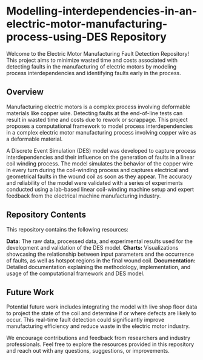 # Modelling-interdependencies-in-an-electric-motor-manufacturing-process-using-DES Repository

Welcome to the Electric Motor Manufacturing Fault Detection Repository! This project aims to minimize wasted time and costs associated with detecting faults in the manufacturing of electric motors by modeling process interdependencies and identifying faults early in the process.

## Overview
Manufacturing electric motors is a complex process involving deformable materials like copper wire. Detecting faults at the end-of-line tests can result in wasted time and costs due to rework or scrappage. This project proposes a computational framework to model process interdependencies in a complex electric motor manufacturing process involving copper wire as a deformable material.

A Discrete Event Simulation (DES) model was developed to capture process interdependencies and their influence on the generation of faults in a linear coil winding process. The model simulates the behavior of the copper wire in every turn during the coil-winding process and captures electrical and geometrical faults in the wound coil as soon as they appear. The accuracy and reliability of the model were validated with a series of experiments conducted using a lab-based linear coil-winding machine setup and expert feedback from the electrical machine manufacturing industry.

## Repository Contents
This repository contains the following resources:

**Data:** The raw data, processed data, and experimental results used for the development and validation of the DES model.
**Charts:** Visualizations showcasing the relationship between input parameters and the occurrence of faults, as well as hotspot regions in the final wound coil.
**Documentation:** Detailed documentation explaining the methodology, implementation, and usage of the computational framework and DES model.

## Future Work
Potential future work includes integrating the model with live shop floor data to project the state of the coil and determine if or where defects are likely to occur. This real-time fault detection could significantly improve manufacturing efficiency and reduce waste in the electric motor industry.

We encourage contributions and feedback from researchers and industry professionals. Feel free to explore the resources provided in this repository and reach out with any questions, suggestions, or improvements.
